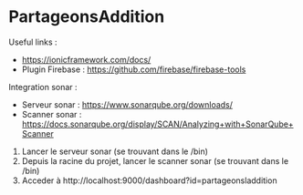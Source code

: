 # PartageonsAddition

Useful links : 
- https://ionicframework.com/docs/
- Plugin Firebase : https://github.com/firebase/firebase-tools

Integration sonar :
- Serveur sonar : https://www.sonarqube.org/downloads/
- Scanner sonar : https://docs.sonarqube.org/display/SCAN/Analyzing+with+SonarQube+Scanner

1) Lancer le serveur sonar (se trouvant dans le /bin)
2) Depuis la racine du projet, lancer le scanner sonar (se trouvant dans le /bin)
3) Acceder à http://localhost:9000/dashboard?id=partageonsladdition